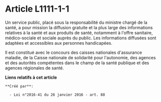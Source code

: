 # Article L1111-1-1

Un service public, placé sous la responsabilité du ministre chargé de la santé, a pour mission la diffusion gratuite et la
plus large des informations relatives à la santé et aux produits de santé, notamment à l'offre sanitaire, médico-sociale et
sociale auprès du public. Les informations diffusées sont adaptées et accessibles aux personnes handicapées. 

Il est constitué avec le concours des caisses nationales d'assurance maladie, de la Caisse nationale de solidarité pour
l'autonomie, des agences et des autorités compétentes dans le champ de la santé publique et des agences régionales de santé.

**Liens relatifs à cet article**

	**Créé par**:

	  - Loi n°2016-41 du 26 janvier 2016 - art. 88
